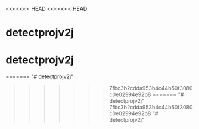 <<<<<<< HEAD
<<<<<<< HEAD
# detectprojv2j
# detectprojv2j
=======
"# detectprojv2j" 
>>>>>>> 7fbc3b2cdda953b4c44b50f3080c0e02994e92b8
=======
"# detectprojv2j" 
>>>>>>> 7fbc3b2cdda953b4c44b50f3080c0e02994e92b8
"# detectprojv2j" 
